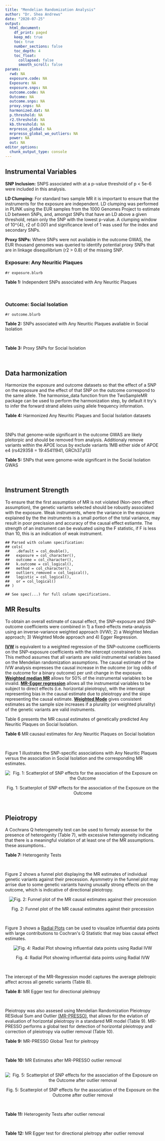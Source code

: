 ```yaml
---
title: "Mendelian Randomization Analysis"
author: "Dr. Shea Andrews"
date: "2020-07-25"
output:
  html_document:
    df_print: paged
    keep_md: true
    toc: true
    number_sections: false
    toc_depth: 4
    toc_float:
      collapsed: false
      smooth_scroll: false
params:
  rwd: NA
  exposure.code: NA
  Exposure: NA
  exposure.snps: NA
  outcome.code: NA
  Outcome: NA
  outcome.snps: NA
  proxy.snps: NA
  harmonized.dat: NA
  p.threshold: NA
  r2.threshold: NA
  kb.threshold: NA
  mrpresso_global: NA
  mrpresso_global_wo_outliers: NA
  power: NA
  out: NA
editor_options:
  chunk_output_type: console
---
```







## Instrumental Variables
**SNP Inclusion:** SNPS associated with at a p-value threshold of p < 5e-6 were included in this analysis.
<br>

**LD Clumping:** For standard two sample MR it is important to ensure that the instruments for the exposure are independent. LD clumping was performed in PLINK using the EUR samples from the 1000 Genomes Project to estimate LD between SNPs, and, amongst SNPs that have an LD above a given threshold, retain only the SNP with the lowest p-value. A clumping window of 10^{4}, r2 of 0.001 and significance level of 1 was used for the index and secondary SNPs.
<br>

**Proxy SNPs:** Where SNPs were not available in the outcome GWAS, the EUR thousand genomes was queried to identify potential proxy SNPs that are in linkage disequilibrium (r2 > 0.8) of the missing SNP.
<br>

### Exposure: Any Neuritic Plaques
`#r exposure.blurb`
<br>

**Table 1:** Independent SNPs associated with Any Neuritic Plaques
<div data-pagedtable="false">
  <script data-pagedtable-source type="application/json">
{"columns":[{"label":["SNP"],"name":[1],"type":["chr"],"align":["left"]},{"label":["CHROM"],"name":[2],"type":["dbl"],"align":["right"]},{"label":["POS"],"name":[3],"type":["dbl"],"align":["right"]},{"label":["REF"],"name":[4],"type":["chr"],"align":["left"]},{"label":["ALT"],"name":[5],"type":["chr"],"align":["left"]},{"label":["AF"],"name":[6],"type":["dbl"],"align":["right"]},{"label":["BETA"],"name":[7],"type":["dbl"],"align":["right"]},{"label":["SE"],"name":[8],"type":["dbl"],"align":["right"]},{"label":["Z"],"name":[9],"type":["dbl"],"align":["right"]},{"label":["P"],"name":[10],"type":["dbl"],"align":["right"]},{"label":["N"],"name":[11],"type":["dbl"],"align":["right"]},{"label":["TRAIT"],"name":[12],"type":["chr"],"align":["left"]}],"data":[{"1":"rs34487851","2":"2","3":"106642554","4":"A","5":"G","6":"0.2647","7":"-0.4143","8":"0.0903","9":"-4.588040","10":"4.474e-06","11":"4046","12":"Neuritic_Plaques"},{"1":"rs112833681","2":"3","3":"72020152","4":"T","5":"G","6":"0.0257","7":"-0.9748","8":"0.2039","9":"-4.780770","10":"1.747e-06","11":"4046","12":"Neuritic_Plaques"},{"1":"rs73214476","2":"4","3":"65287903","4":"T","5":"C","6":"0.0118","7":"-1.6678","8":"0.3399","9":"-4.906740","10":"9.279e-07","11":"4046","12":"Neuritic_Plaques"},{"1":"rs62341097","2":"4","3":"174094940","4":"G","5":"A","6":"0.0458","7":"-1.1474","8":"0.1975","9":"-5.809620","10":"6.273e-09","11":"4046","12":"Neuritic_Plaques"},{"1":"rs80125278","2":"6","3":"14334854","4":"T","5":"C","6":"0.0146","7":"-1.5167","8":"0.3246","9":"-4.672520","10":"2.976e-06","11":"4046","12":"Neuritic_Plaques"},{"1":"rs144621483","2":"9","3":"129356304","4":"G","5":"T","6":"0.0172","7":"-1.7657","8":"0.3224","9":"-5.476737","10":"4.332e-08","11":"4046","12":"Neuritic_Plaques"},{"1":"rs9578438","2":"13","3":"22729205","4":"C","5":"T","6":"0.0393","7":"-1.2374","8":"0.2537","9":"-4.877414","10":"1.080e-06","11":"4046","12":"Neuritic_Plaques"},{"1":"rs28479400","2":"15","3":"99995884","4":"A","5":"G","6":"0.0506","7":"-0.7864","8":"0.1647","9":"-4.774740","10":"1.788e-06","11":"4046","12":"Neuritic_Plaques"},{"1":"rs61041336","2":"16","3":"58733162","4":"A","5":"G","6":"0.1531","7":"-0.4512","8":"0.0966","9":"-4.670810","10":"3.036e-06","11":"4046","12":"Neuritic_Plaques"},{"1":"rs4803748","2":"19","3":"45247048","4":"C","5":"T","6":"0.3589","7":"-0.4005","8":"0.0829","9":"-4.831122","10":"1.345e-06","11":"4046","12":"Neuritic_Plaques"},{"1":"rs6857","2":"19","3":"45392254","4":"C","5":"T","6":"0.2661","7":"1.2932","8":"0.1191","9":"10.858102","10":"1.780e-27","11":"4046","12":"Neuritic_Plaques"},{"1":"rs142544282","2":"21","3":"43678066","4":"C","5":"T","6":"0.0108","7":"-2.1080","8":"0.3658","9":"-5.762712","10":"8.299e-09","11":"4046","12":"Neuritic_Plaques"}],"options":{"columns":{"min":{},"max":[10]},"rows":{"min":[10],"max":[10]},"pages":{}}}
  </script>
</div>
<br>

### Outcome: Social Isolation
`#r outcome.blurb`
<br>

**Table 2:** SNPs associated with Any Neuritic Plaques avaliable in Social Isolation
<div data-pagedtable="false">
  <script data-pagedtable-source type="application/json">
{"columns":[{"label":["SNP"],"name":[1],"type":["chr"],"align":["left"]},{"label":["CHROM"],"name":[2],"type":["dbl"],"align":["right"]},{"label":["POS"],"name":[3],"type":["dbl"],"align":["right"]},{"label":["REF"],"name":[4],"type":["chr"],"align":["left"]},{"label":["ALT"],"name":[5],"type":["chr"],"align":["left"]},{"label":["AF"],"name":[6],"type":["dbl"],"align":["right"]},{"label":["BETA"],"name":[7],"type":["dbl"],"align":["right"]},{"label":["SE"],"name":[8],"type":["dbl"],"align":["right"]},{"label":["Z"],"name":[9],"type":["dbl"],"align":["right"]},{"label":["P"],"name":[10],"type":["dbl"],"align":["right"]},{"label":["N"],"name":[11],"type":["dbl"],"align":["right"]},{"label":["TRAIT"],"name":[12],"type":["chr"],"align":["left"]}],"data":[{"1":"rs34487851","2":"2","3":"106642554","4":"A","5":"G","6":"0.281903","7":"-0.00305237","8":"0.00227645","9":"-1.340840","10":"0.17997143","11":"452302","12":"Social_Isolation"},{"1":"rs112833681","2":"3","3":"72020152","4":"T","5":"G","6":"0.024527","7":"-0.00588098","8":"0.00662172","9":"-0.888135","10":"0.37446825","11":"452302","12":"Social_Isolation"},{"1":"rs73214476","2":"4","3":"65287903","4":"T","5":"C","6":"0.015225","7":"-0.01104560","8":"0.00836475","9":"-1.320490","10":"0.18667011","11":"452302","12":"Social_Isolation"},{"1":"rs62341097","2":"4","3":"174094940","4":"G","5":"A","6":"0.051440","7":"0.00207617","8":"0.00463679","9":"0.447760","10":"0.65432673","11":"452302","12":"Social_Isolation"},{"1":"rs80125278","2":"6","3":"14334854","4":"T","5":"C","6":"0.011854","7":"-0.00517679","8":"0.00946362","9":"-0.547020","10":"0.58436518","11":"452302","12":"Social_Isolation"},{"1":"rs144621483","2":"9","3":"129356304","4":"G","5":"T","6":"0.023914","7":"-0.01154750","8":"0.00670394","9":"-1.722500","10":"0.08497973","11":"452302","12":"Social_Isolation"},{"1":"rs9578438","2":"13","3":"22729205","4":"C","5":"T","6":"0.032303","7":"-0.00195412","8":"0.00579308","9":"-0.337320","10":"0.73587545","11":"452302","12":"Social_Isolation"},{"1":"rs28479400","2":"15","3":"99995884","4":"A","5":"G","6":"0.048870","7":"-0.00313774","8":"0.00475072","9":"-0.660477","10":"0.50894802","11":"452302","12":"Social_Isolation"},{"1":"rs61041336","2":"16","3":"58733162","4":"A","5":"G","6":"0.147619","7":"-0.00085168","8":"0.00288744","9":"-0.294960","10":"0.76802472","11":"452302","12":"Social_Isolation"},{"1":"rs4803748","2":"19","3":"45247048","4":"C","5":"T","6":"0.381001","7":"0.00672065","8":"0.00210908","9":"3.186540","10":"0.00143988","11":"452302","12":"Social_Isolation"},{"1":"rs6857","2":"19","3":"45392254","4":"C","5":"T","6":"0.171211","7":"0.00172330","8":"0.00271902","9":"0.633795","10":"0.52621460","11":"452302","12":"Social_Isolation"},{"1":"rs142544282","2":"NA","3":"NA","4":"NA","5":"NA","6":"NA","7":"NA","8":"NA","9":"NA","10":"NA","11":"NA","12":"NA"}],"options":{"columns":{"min":{},"max":[10]},"rows":{"min":[10],"max":[10]},"pages":{}}}
  </script>
</div>
<br>

**Table 3:** Proxy SNPs for Social Isolation
<div data-pagedtable="false">
  <script data-pagedtable-source type="application/json">
{"columns":[{"label":["target_snp"],"name":[1],"type":["chr"],"align":["left"]},{"label":["proxy_snp"],"name":[2],"type":["chr"],"align":["left"]},{"label":["ld.r2"],"name":[3],"type":["dbl"],"align":["right"]},{"label":["Dprime"],"name":[4],"type":["dbl"],"align":["right"]},{"label":["PHASE"],"name":[5],"type":["chr"],"align":["left"]},{"label":["X12"],"name":[6],"type":["lgl"],"align":["right"]},{"label":["CHROM"],"name":[7],"type":["dbl"],"align":["right"]},{"label":["POS"],"name":[8],"type":["dbl"],"align":["right"]},{"label":["REF.proxy"],"name":[9],"type":["chr"],"align":["left"]},{"label":["ALT.proxy"],"name":[10],"type":["lgl"],"align":["right"]},{"label":["AF"],"name":[11],"type":["dbl"],"align":["right"]},{"label":["BETA"],"name":[12],"type":["dbl"],"align":["right"]},{"label":["SE"],"name":[13],"type":["dbl"],"align":["right"]},{"label":["Z"],"name":[14],"type":["dbl"],"align":["right"]},{"label":["P"],"name":[15],"type":["dbl"],"align":["right"]},{"label":["N"],"name":[16],"type":["dbl"],"align":["right"]},{"label":["TRAIT"],"name":[17],"type":["chr"],"align":["left"]},{"label":["ref"],"name":[18],"type":["lgl"],"align":["right"]},{"label":["ref.proxy"],"name":[19],"type":["lgl"],"align":["right"]},{"label":["alt"],"name":[20],"type":["chr"],"align":["left"]},{"label":["alt.proxy"],"name":[21],"type":["chr"],"align":["left"]},{"label":["ALT"],"name":[22],"type":["lgl"],"align":["right"]},{"label":["REF"],"name":[23],"type":["chr"],"align":["left"]},{"label":["proxy.outcome"],"name":[24],"type":["lgl"],"align":["right"]}],"data":[{"1":"rs142544282","2":"rs182277132","3":"0.824452","4":"0.907993","5":"TT/CA","6":"NA","7":"21","8":"43688712","9":"A","10":"TRUE","11":"0.010324","12":"0.0252742","13":"0.01013281","14":"2.49429","15":"0.01262087","16":"452302","17":"Social_Isolation","18":"TRUE","19":"TRUE","20":"C","21":"A","22":"TRUE","23":"C","24":"TRUE"}],"options":{"columns":{"min":{},"max":[10]},"rows":{"min":[10],"max":[10]},"pages":{}}}
  </script>
</div>
<br>

## Data harmonization
Harmonize the exposure and outcome datasets so that the effect of a SNP on the exposure and the effect of that SNP on the outcome correspond to the same allele. The harmonise_data function from the TwoSampleMR package can be used to perform the harmonization step, by default it try's to infer the forward strand alleles using allele frequency information.
<br>

**Table 4:** Harmonized Any Neuritic Plaques and Social Isolation datasets
<div data-pagedtable="false">
  <script data-pagedtable-source type="application/json">
{"columns":[{"label":["SNP"],"name":[1],"type":["chr"],"align":["left"]},{"label":["effect_allele.exposure"],"name":[2],"type":["chr"],"align":["left"]},{"label":["other_allele.exposure"],"name":[3],"type":["chr"],"align":["left"]},{"label":["effect_allele.outcome"],"name":[4],"type":["chr"],"align":["left"]},{"label":["other_allele.outcome"],"name":[5],"type":["chr"],"align":["left"]},{"label":["beta.exposure"],"name":[6],"type":["dbl"],"align":["right"]},{"label":["beta.outcome"],"name":[7],"type":["dbl"],"align":["right"]},{"label":["eaf.exposure"],"name":[8],"type":["dbl"],"align":["right"]},{"label":["eaf.outcome"],"name":[9],"type":["dbl"],"align":["right"]},{"label":["remove"],"name":[10],"type":["lgl"],"align":["right"]},{"label":["palindromic"],"name":[11],"type":["lgl"],"align":["right"]},{"label":["ambiguous"],"name":[12],"type":["lgl"],"align":["right"]},{"label":["id.outcome"],"name":[13],"type":["chr"],"align":["left"]},{"label":["chr.outcome"],"name":[14],"type":["dbl"],"align":["right"]},{"label":["pos.outcome"],"name":[15],"type":["dbl"],"align":["right"]},{"label":["se.outcome"],"name":[16],"type":["dbl"],"align":["right"]},{"label":["z.outcome"],"name":[17],"type":["dbl"],"align":["right"]},{"label":["pval.outcome"],"name":[18],"type":["dbl"],"align":["right"]},{"label":["samplesize.outcome"],"name":[19],"type":["dbl"],"align":["right"]},{"label":["outcome"],"name":[20],"type":["chr"],"align":["left"]},{"label":["mr_keep.outcome"],"name":[21],"type":["lgl"],"align":["right"]},{"label":["pval_origin.outcome"],"name":[22],"type":["chr"],"align":["left"]},{"label":["chr.exposure"],"name":[23],"type":["dbl"],"align":["right"]},{"label":["pos.exposure"],"name":[24],"type":["dbl"],"align":["right"]},{"label":["se.exposure"],"name":[25],"type":["dbl"],"align":["right"]},{"label":["z.exposure"],"name":[26],"type":["dbl"],"align":["right"]},{"label":["pval.exposure"],"name":[27],"type":["dbl"],"align":["right"]},{"label":["samplesize.exposure"],"name":[28],"type":["dbl"],"align":["right"]},{"label":["exposure"],"name":[29],"type":["chr"],"align":["left"]},{"label":["mr_keep.exposure"],"name":[30],"type":["lgl"],"align":["right"]},{"label":["pval_origin.exposure"],"name":[31],"type":["chr"],"align":["left"]},{"label":["id.exposure"],"name":[32],"type":["chr"],"align":["left"]},{"label":["action"],"name":[33],"type":["dbl"],"align":["right"]},{"label":["mr_keep"],"name":[34],"type":["lgl"],"align":["right"]},{"label":["pt"],"name":[35],"type":["dbl"],"align":["right"]},{"label":["pleitropy_keep"],"name":[36],"type":["lgl"],"align":["right"]},{"label":["mrpresso_RSSobs"],"name":[37],"type":["lgl"],"align":["right"]},{"label":["mrpresso_pval"],"name":[38],"type":["lgl"],"align":["right"]},{"label":["mrpresso_keep"],"name":[39],"type":["lgl"],"align":["right"]}],"data":[{"1":"rs112833681","2":"G","3":"T","4":"G","5":"T","6":"-0.9748","7":"-0.00588098","8":"0.0257","9":"0.024527","10":"FALSE","11":"FALSE","12":"FALSE","13":"CVwGiT","14":"3","15":"72020152","16":"0.00662172","17":"-0.888135","18":"0.37446825","19":"452302","20":"Day2018sociso","21":"TRUE","22":"reported","23":"3","24":"72020152","25":"0.2039","26":"-4.780770","27":"1.747e-06","28":"4046","29":"Beecham2014npany","30":"TRUE","31":"reported","32":"zPD80Y","33":"2","34":"TRUE","35":"5e-06","36":"TRUE","37":"NA","38":"NA","39":"TRUE"},{"1":"rs142544282","2":"T","3":"C","4":"T","5":"C","6":"-2.1080","7":"0.02527420","8":"0.0108","9":"0.010324","10":"FALSE","11":"FALSE","12":"FALSE","13":"CVwGiT","14":"21","15":"43688712","16":"0.01013281","17":"2.494290","18":"0.01262087","19":"452302","20":"Day2018sociso","21":"TRUE","22":"reported","23":"21","24":"43678066","25":"0.3658","26":"-5.762712","27":"8.299e-09","28":"4046","29":"Beecham2014npany","30":"TRUE","31":"reported","32":"zPD80Y","33":"2","34":"TRUE","35":"5e-06","36":"TRUE","37":"NA","38":"NA","39":"TRUE"},{"1":"rs144621483","2":"T","3":"G","4":"T","5":"G","6":"-1.7657","7":"-0.01154750","8":"0.0172","9":"0.023914","10":"FALSE","11":"FALSE","12":"FALSE","13":"CVwGiT","14":"9","15":"129356304","16":"0.00670394","17":"-1.722500","18":"0.08497973","19":"452302","20":"Day2018sociso","21":"TRUE","22":"reported","23":"9","24":"129356304","25":"0.3224","26":"-5.476737","27":"4.332e-08","28":"4046","29":"Beecham2014npany","30":"TRUE","31":"reported","32":"zPD80Y","33":"2","34":"TRUE","35":"5e-06","36":"TRUE","37":"NA","38":"NA","39":"TRUE"},{"1":"rs28479400","2":"G","3":"A","4":"G","5":"A","6":"-0.7864","7":"-0.00313774","8":"0.0506","9":"0.048870","10":"FALSE","11":"FALSE","12":"FALSE","13":"CVwGiT","14":"15","15":"99995884","16":"0.00475072","17":"-0.660477","18":"0.50894802","19":"452302","20":"Day2018sociso","21":"TRUE","22":"reported","23":"15","24":"99995884","25":"0.1647","26":"-4.774740","27":"1.788e-06","28":"4046","29":"Beecham2014npany","30":"TRUE","31":"reported","32":"zPD80Y","33":"2","34":"TRUE","35":"5e-06","36":"TRUE","37":"NA","38":"NA","39":"TRUE"},{"1":"rs34487851","2":"G","3":"A","4":"G","5":"A","6":"-0.4143","7":"-0.00305237","8":"0.2647","9":"0.281903","10":"FALSE","11":"FALSE","12":"FALSE","13":"CVwGiT","14":"2","15":"106642554","16":"0.00227645","17":"-1.340840","18":"0.17997143","19":"452302","20":"Day2018sociso","21":"TRUE","22":"reported","23":"2","24":"106642554","25":"0.0903","26":"-4.588040","27":"4.474e-06","28":"4046","29":"Beecham2014npany","30":"TRUE","31":"reported","32":"zPD80Y","33":"2","34":"TRUE","35":"5e-06","36":"TRUE","37":"NA","38":"NA","39":"TRUE"},{"1":"rs4803748","2":"T","3":"C","4":"T","5":"C","6":"-0.4005","7":"0.00672065","8":"0.3589","9":"0.381001","10":"FALSE","11":"FALSE","12":"FALSE","13":"CVwGiT","14":"19","15":"45247048","16":"0.00210908","17":"3.186540","18":"0.00143988","19":"452302","20":"Day2018sociso","21":"TRUE","22":"reported","23":"19","24":"45247048","25":"0.0829","26":"-4.831122","27":"1.345e-06","28":"4046","29":"Beecham2014npany","30":"TRUE","31":"reported","32":"zPD80Y","33":"2","34":"TRUE","35":"5e-06","36":"FALSE","37":"NA","38":"NA","39":"TRUE"},{"1":"rs61041336","2":"G","3":"A","4":"G","5":"A","6":"-0.4512","7":"-0.00085168","8":"0.1531","9":"0.147619","10":"FALSE","11":"FALSE","12":"FALSE","13":"CVwGiT","14":"16","15":"58733162","16":"0.00288744","17":"-0.294960","18":"0.76802472","19":"452302","20":"Day2018sociso","21":"TRUE","22":"reported","23":"16","24":"58733162","25":"0.0966","26":"-4.670810","27":"3.036e-06","28":"4046","29":"Beecham2014npany","30":"TRUE","31":"reported","32":"zPD80Y","33":"2","34":"TRUE","35":"5e-06","36":"TRUE","37":"NA","38":"NA","39":"TRUE"},{"1":"rs62341097","2":"A","3":"G","4":"A","5":"G","6":"-1.1474","7":"0.00207617","8":"0.0458","9":"0.051440","10":"FALSE","11":"FALSE","12":"FALSE","13":"CVwGiT","14":"4","15":"174094940","16":"0.00463679","17":"0.447760","18":"0.65432673","19":"452302","20":"Day2018sociso","21":"TRUE","22":"reported","23":"4","24":"174094940","25":"0.1975","26":"-5.809620","27":"6.273e-09","28":"4046","29":"Beecham2014npany","30":"TRUE","31":"reported","32":"zPD80Y","33":"2","34":"TRUE","35":"5e-06","36":"TRUE","37":"NA","38":"NA","39":"TRUE"},{"1":"rs6857","2":"T","3":"C","4":"T","5":"C","6":"1.2932","7":"0.00172330","8":"0.2661","9":"0.171211","10":"FALSE","11":"FALSE","12":"FALSE","13":"CVwGiT","14":"19","15":"45392254","16":"0.00271902","17":"0.633795","18":"0.52621460","19":"452302","20":"Day2018sociso","21":"TRUE","22":"reported","23":"19","24":"45392254","25":"0.1191","26":"10.858102","27":"1.780e-27","28":"4046","29":"Beecham2014npany","30":"TRUE","31":"reported","32":"zPD80Y","33":"2","34":"TRUE","35":"5e-06","36":"FALSE","37":"NA","38":"NA","39":"TRUE"},{"1":"rs73214476","2":"C","3":"T","4":"C","5":"T","6":"-1.6678","7":"-0.01104560","8":"0.0118","9":"0.015225","10":"FALSE","11":"FALSE","12":"FALSE","13":"CVwGiT","14":"4","15":"65287903","16":"0.00836475","17":"-1.320490","18":"0.18667011","19":"452302","20":"Day2018sociso","21":"TRUE","22":"reported","23":"4","24":"65287903","25":"0.3399","26":"-4.906740","27":"9.279e-07","28":"4046","29":"Beecham2014npany","30":"TRUE","31":"reported","32":"zPD80Y","33":"2","34":"TRUE","35":"5e-06","36":"TRUE","37":"NA","38":"NA","39":"TRUE"},{"1":"rs80125278","2":"C","3":"T","4":"C","5":"T","6":"-1.5167","7":"-0.00517679","8":"0.0146","9":"0.011854","10":"FALSE","11":"FALSE","12":"FALSE","13":"CVwGiT","14":"6","15":"14334854","16":"0.00946362","17":"-0.547020","18":"0.58436518","19":"452302","20":"Day2018sociso","21":"TRUE","22":"reported","23":"6","24":"14334854","25":"0.3246","26":"-4.672520","27":"2.976e-06","28":"4046","29":"Beecham2014npany","30":"TRUE","31":"reported","32":"zPD80Y","33":"2","34":"TRUE","35":"5e-06","36":"TRUE","37":"NA","38":"NA","39":"TRUE"},{"1":"rs9578438","2":"T","3":"C","4":"T","5":"C","6":"-1.2374","7":"-0.00195412","8":"0.0393","9":"0.032303","10":"FALSE","11":"FALSE","12":"FALSE","13":"CVwGiT","14":"13","15":"22729205","16":"0.00579308","17":"-0.337320","18":"0.73587545","19":"452302","20":"Day2018sociso","21":"TRUE","22":"reported","23":"13","24":"22729205","25":"0.2537","26":"-4.877414","27":"1.080e-06","28":"4046","29":"Beecham2014npany","30":"TRUE","31":"reported","32":"zPD80Y","33":"2","34":"TRUE","35":"5e-06","36":"TRUE","37":"NA","38":"NA","39":"TRUE"}],"options":{"columns":{"min":{},"max":[10]},"rows":{"min":[10],"max":[10]},"pages":{}}}
  </script>
</div>
<br>

SNPs that genome-wide significant in the outcome GWAS are likely pleitorpic and should be removed from analysis. Additionaly remove variants within the APOE locus by exclude variants 1MB either side of APOE e4 (rs429358 = 19:45411941, GRCh37.p13)
<br>


**Table 5:** SNPs that were genome-wide significant in the Social Isolation GWAS
<div data-pagedtable="false">
  <script data-pagedtable-source type="application/json">
{"columns":[{"label":["SNP"],"name":[1],"type":["chr"],"align":["left"]},{"label":["chr.outcome"],"name":[2],"type":["dbl"],"align":["right"]},{"label":["pos.outcome"],"name":[3],"type":["dbl"],"align":["right"]},{"label":["pval.exposure"],"name":[4],"type":["dbl"],"align":["right"]},{"label":["pval.outcome"],"name":[5],"type":["dbl"],"align":["right"]}],"data":[{"1":"rs4803748","2":"19","3":"45247048","4":"1.345e-06","5":"0.00143988"},{"1":"rs6857","2":"19","3":"45392254","4":"1.780e-27","5":"0.52621460"}],"options":{"columns":{"min":{},"max":[10]},"rows":{"min":[10],"max":[10]},"pages":{}}}
  </script>
</div>
<br>


## Instrument Strength
To ensure that the first assumption of MR is not violated (Non-zero effect assumption), the genetic variants selected should be robustly associated with the exposure. Weak instruments, where the variance in the exposure explained by the the instruments is a small portion of the total variance, may result in poor precission and accuracy of the causal effect estiamte. The strength of an instrument can be evaluated using the F statistic, if F is less than 10, this is an indication of weak instrument.


```
## Parsed with column specification:
## cols(
##   .default = col_double(),
##   exposure = col_character(),
##   outcome = col_character(),
##   k.outcome = col_logical(),
##   method = col_character(),
##   outliers_removed = col_logical(),
##   logistic = col_logical(),
##   or = col_logical()
## )
```

```
## See spec(...) for full column specifications.
```

<div data-pagedtable="false">
  <script data-pagedtable-source type="application/json">
{"columns":[{"label":["outliers_removed"],"name":[1],"type":["lgl"],"align":["right"]},{"label":["pve.exposure"],"name":[2],"type":["dbl"],"align":["right"]},{"label":["F"],"name":[3],"type":["dbl"],"align":["right"]},{"label":["Alpha"],"name":[4],"type":["dbl"],"align":["right"]},{"label":["NCP"],"name":[5],"type":["dbl"],"align":["right"]},{"label":["Power"],"name":[6],"type":["dbl"],"align":["right"]}],"data":[{"1":"FALSE","2":"0.06448464","3":"27.81307","4":"0.05","5":"1.531987","6":"0.2357694"}],"options":{"columns":{"min":{},"max":[10]},"rows":{"min":[10],"max":[10]},"pages":{}}}
  </script>
</div>

##  MR Results
To obtain an overall estimate of causal effect, the SNP-exposure and SNP-outcome coefficients were combined in 1) a fixed-effects meta-analysis using an inverse-variance weighted approach (IVW); 2) a Weighted Median approach; 3) Weighted Mode approach and 4) Egger Regression.


[**IVW**](https://doi.org/10.1002/gepi.21758) is equivalent to a weighted regression of the SNP-outcome coefficients on the SNP-exposure coefficients with the intercept constrained to zero. This method assumes that all variants are valid instrumental variables based on the Mendelian randomization assumptions. The causal estimate of the IVW analysis expresses the causal increase in the outcome (or log odds of the outcome for a binary outcome) per unit change in the exposure. [**Weighted median MR**](https://doi.org/10.1002/gepi.21965) allows for 50% of the instrumental variables to be invalid. [**MR-Egger regression**](https://doi.org/10.1093/ije/dyw220) allows all the instrumental variables to be subject to direct effects (i.e. horizontal pleiotropy), with the intercept representing bias in the causal estimate due to pleiotropy and the slope representing the causal estimate. [**Weighted Mode**](https://doi.org/10.1093/ije/dyx102) gives consistent estimates as the sample size increases if a plurality (or weighted plurality) of the genetic variants are valid instruments.
<br>



Table 6 presents the MR causal estimates of genetically predicted Any Neuritic Plaques on Social Isolation.
<br>

**Table 6** MR causaul estimates for Any Neuritic Plaques on Social Isolation
<div data-pagedtable="false">
  <script data-pagedtable-source type="application/json">
{"columns":[{"label":["id.exposure"],"name":[1],"type":["chr"],"align":["left"]},{"label":["id.outcome"],"name":[2],"type":["chr"],"align":["left"]},{"label":["outcome"],"name":[3],"type":["fctr"],"align":["left"]},{"label":["exposure"],"name":[4],"type":["fctr"],"align":["left"]},{"label":["method"],"name":[5],"type":["fctr"],"align":["left"]},{"label":["nsnp"],"name":[6],"type":["int"],"align":["right"]},{"label":["b"],"name":[7],"type":["dbl"],"align":["right"]},{"label":["se"],"name":[8],"type":["dbl"],"align":["right"]},{"label":["pval"],"name":[9],"type":["dbl"],"align":["right"]}],"data":[{"1":"zPD80Y","2":"CVwGiT","3":"Day2018sociso","4":"Beecham2014npany","5":"Inverse variance weighted (fixed effects)","6":"10","7":"0.0019847925","8":"0.001598087","9":"0.2142438"},{"1":"zPD80Y","2":"CVwGiT","3":"Day2018sociso","4":"Beecham2014npany","5":"Weighted median","6":"10","7":"0.0035401425","8":"0.002158425","9":"0.1009738"},{"1":"zPD80Y","2":"CVwGiT","3":"Day2018sociso","4":"Beecham2014npany","5":"Weighted mode","6":"10","7":"0.0057767097","8":"0.003439903","9":"0.1273944"},{"1":"zPD80Y","2":"CVwGiT","3":"Day2018sociso","4":"Beecham2014npany","5":"MR Egger","6":"10","7":"-0.0007398077","8":"0.003735766","9":"0.8479583"}],"options":{"columns":{"min":{},"max":[10]},"rows":{"min":[10],"max":[10]},"pages":{}}}
  </script>
</div>
<br>

Figure 1 illustrates the SNP-specific associations with Any Neuritic Plaques versus the association in Social Isolation and the corresponding MR estimates.
<br>

<div class="figure" style="text-align: center">
<img src="/sc/arion/projects/LOAD/shea/Projects/MR_ADPhenome/results/MR_ADbidir/Beecham2014npany/Day2018sociso/Beecham2014npany_5e-6_Day2018sociso_MR_Analaysis_files/figure-html/scatter_plot-1.png" alt="Fig. 1: Scatterplot of SNP effects for the association of the Exposure on the Outcome"  />
<p class="caption">Fig. 1: Scatterplot of SNP effects for the association of the Exposure on the Outcome</p>
</div>
<br>


## Pleiotropy
A Cochrans Q heterogeneity test can be used to formaly assesse for the presence of heterogenity (Table 7), with excessive heterogeneity indicating that there is a meaningful violation of at least one of the MR assumptions.
these assumptions..
<br>

**Table 7:** Heterogenity Tests
<div data-pagedtable="false">
  <script data-pagedtable-source type="application/json">
{"columns":[{"label":["id.exposure"],"name":[1],"type":["chr"],"align":["left"]},{"label":["id.outcome"],"name":[2],"type":["chr"],"align":["left"]},{"label":["outcome"],"name":[3],"type":["fctr"],"align":["left"]},{"label":["exposure"],"name":[4],"type":["fctr"],"align":["left"]},{"label":["method"],"name":[5],"type":["fctr"],"align":["left"]},{"label":["Q"],"name":[6],"type":["dbl"],"align":["right"]},{"label":["Q_df"],"name":[7],"type":["dbl"],"align":["right"]},{"label":["Q_pval"],"name":[8],"type":["dbl"],"align":["right"]}],"data":[{"1":"zPD80Y","2":"CVwGiT","3":"Day2018sociso","4":"Beecham2014npany","5":"MR Egger","6":"12.01181","7":"8","8":"0.1506775"},{"1":"zPD80Y","2":"CVwGiT","3":"Day2018sociso","4":"Beecham2014npany","5":"Inverse variance weighted","6":"13.11306","7":"9","8":"0.1575566"}],"options":{"columns":{"min":{},"max":[10]},"rows":{"min":[10],"max":[10]},"pages":{}}}
  </script>
</div>
<br>

Figure 2 shows a funnel plot displaying the MR estimates of individual genetic variants against their precession. Aysmmetry in the funnel plot may arrise due to some genetic variants having unusally strong effects on the outcome, which is indicative of directional pleiotropy.
<br>

<div class="figure" style="text-align: center">
<img src="/sc/arion/projects/LOAD/shea/Projects/MR_ADPhenome/results/MR_ADbidir/Beecham2014npany/Day2018sociso/Beecham2014npany_5e-6_Day2018sociso_MR_Analaysis_files/figure-html/funnel_plot-1.png" alt="Fig. 2: Funnel plot of the MR causal estimates against their precession"  />
<p class="caption">Fig. 2: Funnel plot of the MR causal estimates against their precession</p>
</div>
<br>

Figure 3 shows a [Radial Plots](https://github.com/WSpiller/RadialMR) can be used to visualize influential data points with large contributions to Cochran's Q Statistic that may bias causal effect estimates.



<div class="figure" style="text-align: center">
<img src="/sc/arion/projects/LOAD/shea/Projects/MR_ADPhenome/results/MR_ADbidir/Beecham2014npany/Day2018sociso/Beecham2014npany_5e-6_Day2018sociso_MR_Analaysis_files/figure-html/Radial_Plot-1.png" alt="Fig. 4: Radial Plot showing influential data points using Radial IVW"  />
<p class="caption">Fig. 4: Radial Plot showing influential data points using Radial IVW</p>
</div>
<br>

The intercept of the MR-Regression model captures the average pleitropic affect across all genetic variants (Table 8).
<br>

**Table 8:** MR Egger test for directional pleitropy
<div data-pagedtable="false">
  <script data-pagedtable-source type="application/json">
{"columns":[{"label":["id.exposure"],"name":[1],"type":["chr"],"align":["left"]},{"label":["id.outcome"],"name":[2],"type":["chr"],"align":["left"]},{"label":["outcome"],"name":[3],"type":["fctr"],"align":["left"]},{"label":["exposure"],"name":[4],"type":["fctr"],"align":["left"]},{"label":["egger_intercept"],"name":[5],"type":["dbl"],"align":["right"]},{"label":["se"],"name":[6],"type":["dbl"],"align":["right"]},{"label":["pval"],"name":[7],"type":["dbl"],"align":["right"]}],"data":[{"1":"zPD80Y","2":"CVwGiT","3":"Day2018sociso","4":"Beecham2014npany","5":"0.002793016","6":"0.003261293","7":"0.4166825"}],"options":{"columns":{"min":{},"max":[10]},"rows":{"min":[10],"max":[10]},"pages":{}}}
  </script>
</div>
<br>

Pleiotropy was also assesed using Mendelian Randomization Pleiotropy RESidual Sum and Outlier [(MR-PRESSO)](https://doi.org/10.1038/s41588-018-0099-7), that allows for the evlation of evaluation of horizontal pleiotropy in a standared MR model (Table 9). MR-PRESSO performs a global test for detection of horizontal pleiotropy and correction of pleiotropy via outlier removal (Table 10).
<br>

**Table 9:** MR-PRESSO Global Test for pleitropy
<div data-pagedtable="false">
  <script data-pagedtable-source type="application/json">
{"columns":[{"label":["id.exposure"],"name":[1],"type":["chr"],"align":["left"]},{"label":["id.outcome"],"name":[2],"type":["chr"],"align":["left"]},{"label":["outcome"],"name":[3],"type":["chr"],"align":["left"]},{"label":["exposure"],"name":[4],"type":["chr"],"align":["left"]},{"label":["pt"],"name":[5],"type":["dbl"],"align":["right"]},{"label":["outliers_removed"],"name":[6],"type":["lgl"],"align":["right"]},{"label":["n_outliers"],"name":[7],"type":["dbl"],"align":["right"]},{"label":["RSSobs"],"name":[8],"type":["dbl"],"align":["right"]},{"label":["pval"],"name":[9],"type":["dbl"],"align":["right"]}],"data":[{"1":"zPD80Y","2":"CVwGiT","3":"Day2018sociso","4":"Beecham2014npany","5":"5e-06","6":"FALSE","7":"0","8":"16.84733","9":"0.1378"}],"options":{"columns":{"min":{},"max":[10]},"rows":{"min":[10],"max":[10]},"pages":{}}}
  </script>
</div>
<br>


**Table 10:** MR Estimates after MR-PRESSO outlier removal
<div data-pagedtable="false">
  <script data-pagedtable-source type="application/json">
{"columns":[{"label":["id.exposure"],"name":[1],"type":["fctr"],"align":["left"]},{"label":["id.outcome"],"name":[2],"type":["fctr"],"align":["left"]},{"label":["outcome"],"name":[3],"type":["fctr"],"align":["left"]},{"label":["exposure"],"name":[4],"type":["fctr"],"align":["left"]},{"label":["method"],"name":[5],"type":["fctr"],"align":["left"]},{"label":["nsnp"],"name":[6],"type":["lgl"],"align":["right"]},{"label":["b"],"name":[7],"type":["lgl"],"align":["right"]},{"label":["se"],"name":[8],"type":["lgl"],"align":["right"]},{"label":["pval"],"name":[9],"type":["lgl"],"align":["right"]}],"data":[{"1":"zPD80Y","2":"CVwGiT","3":"Day2018sociso","4":"Beecham2014npany","5":"mrpresso","6":"NA","7":"NA","8":"NA","9":"NA"}],"options":{"columns":{"min":{},"max":[10]},"rows":{"min":[10],"max":[10]},"pages":{}}}
  </script>
</div>
<br>

<div class="figure" style="text-align: center">
<img src="/sc/arion/projects/LOAD/shea/Projects/MR_ADPhenome/results/MR_ADbidir/Beecham2014npany/Day2018sociso/Beecham2014npany_5e-6_Day2018sociso_MR_Analaysis_files/figure-html/scatter_plot_outlier-1.png" alt="Fig. 5: Scatterplot of SNP effects for the association of the Exposure on the Outcome after outlier removal"  />
<p class="caption">Fig. 5: Scatterplot of SNP effects for the association of the Exposure on the Outcome after outlier removal</p>
</div>
<br>

**Table 11:** Heterogenity Tests after outlier removal
<div data-pagedtable="false">
  <script data-pagedtable-source type="application/json">
{"columns":[{"label":["id.exposure"],"name":[1],"type":["fctr"],"align":["left"]},{"label":["id.outcome"],"name":[2],"type":["fctr"],"align":["left"]},{"label":["outcome"],"name":[3],"type":["fctr"],"align":["left"]},{"label":["exposure"],"name":[4],"type":["fctr"],"align":["left"]},{"label":["method"],"name":[5],"type":["fctr"],"align":["left"]},{"label":["Q"],"name":[6],"type":["lgl"],"align":["right"]},{"label":["Q_df"],"name":[7],"type":["lgl"],"align":["right"]},{"label":["Q_pval"],"name":[8],"type":["lgl"],"align":["right"]}],"data":[{"1":"zPD80Y","2":"CVwGiT","3":"Day2018sociso","4":"Beecham2014npany","5":"mrpresso","6":"NA","7":"NA","8":"NA"}],"options":{"columns":{"min":{},"max":[10]},"rows":{"min":[10],"max":[10]},"pages":{}}}
  </script>
</div>
<br>

**Table 12:** MR Egger test for directional pleitropy after outlier removal
<div data-pagedtable="false">
  <script data-pagedtable-source type="application/json">
{"columns":[{"label":["id.exposure"],"name":[1],"type":["fctr"],"align":["left"]},{"label":["id.outcome"],"name":[2],"type":["fctr"],"align":["left"]},{"label":["outcome"],"name":[3],"type":["fctr"],"align":["left"]},{"label":["exposure"],"name":[4],"type":["fctr"],"align":["left"]},{"label":["method"],"name":[5],"type":["fctr"],"align":["left"]},{"label":["egger_intercept"],"name":[6],"type":["lgl"],"align":["right"]},{"label":["se"],"name":[7],"type":["lgl"],"align":["right"]},{"label":["pval"],"name":[8],"type":["lgl"],"align":["right"]}],"data":[{"1":"zPD80Y","2":"CVwGiT","3":"Day2018sociso","4":"Beecham2014npany","5":"mrpresso","6":"NA","7":"NA","8":"NA"}],"options":{"columns":{"min":{},"max":[10]},"rows":{"min":[10],"max":[10]},"pages":{}}}
  </script>
</div>
<br>

